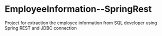 # EmployeeInformation--SpringRest
Project for extraction the employee information from SQL developer using Spring REST and JDBC connection
